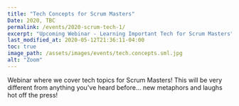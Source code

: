 ```yaml
---
title: "Tech Concepts for Scrum Masters"
Date: 2020, TBC
permalink: /events/2020-scrum-tech-1/
excerpt: "Upcoming Webinar - Learning Important Tech for Scrum Masters"
last_modified_at: 2020-05-12T21:36:11-04:00
toc: true
image_path: /assets/images/events/tech.concepts.sml.jpg
alt: "Zoom"
---
```


Webinar where we cover tech topics for Scrum Masters!  This will be very different from anything you've heard before... new metaphors and laughs hot off the press!